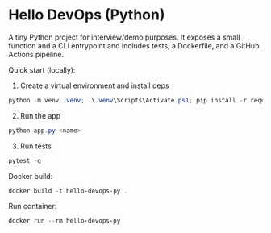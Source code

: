 # Hello DevOps (Python)

A tiny Python project for interview/demo purposes. It exposes a small function and a CLI entrypoint and includes tests, a Dockerfile, and a GitHub Actions pipeline.

Quick start (locally):

1. Create a virtual environment and install deps

```powershell
python -m venv .venv; .\.venv\Scripts\Activate.ps1; pip install -r requirements.txt
```

2. Run the app

```powershell
python app.py <name>
```

3. Run tests

```powershell
pytest -q
```

Docker build:

```powershell
docker build -t hello-devops-py .
```

Run container:

```powershell
docker run --rm hello-devops-py
```
